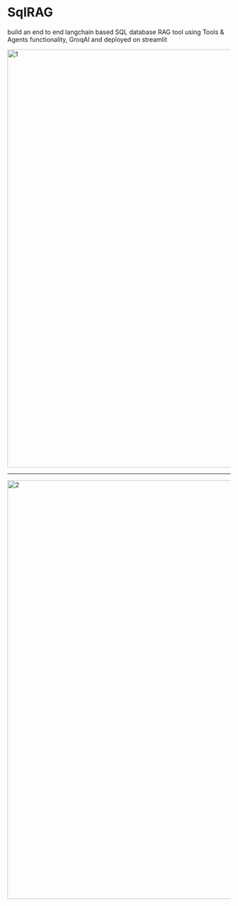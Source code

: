 # SqlRAG
build an end to end langchain based SQL database RAG tool using Tools &amp; Agents functionality, GroqAI and deployed on streamlit

<img width="944" alt="1" src="https://github.com/user-attachments/assets/eda4787b-2e66-49e4-9dcc-d866e63d8be2">

--------------------------------------------------------------------------

<img width="946" alt="2" src="https://github.com/user-attachments/assets/d99874e2-fb43-46f9-9e09-25b4ee9e1cd6">
